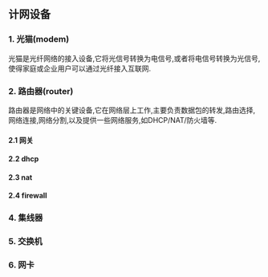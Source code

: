 ## 计网设备

### 1. 光猫(modem)
光猫是光纤网络的接入设备,它将光信号转换为电信号,或者将电信号转换为光信号,使得家庭或企业用户可以通过光纤接入互联网.
### 2. 路由器(router)
路由器是网络中的关键设备,它在网络层上工作,主要负责数据包的转发,路由选择,网络连接,网络分割,以及提供一些网络服务,如DHCP/NAT/防火墙等.

#### 2.1 网关

#### 2.2 dhcp

#### 2.3 nat

#### 2.4 firewall

### 4. 集线器

### 5. 交换机

### 6. 网卡